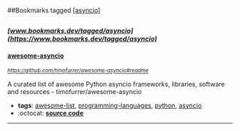 ##Bookmarks tagged [[asyncio]](https://www.bookmarks.dev?q=[asyncio])

_<sup><sup>[www.bookmarks.dev/tagged/asyncio](https://www.bookmarks.dev/tagged/asyncio)</sup></sup>_
---
#### [awesome-asyncio](https://github.com/timofurrer/awesome-asyncio#readme)
_<sup>https://github.com/timofurrer/awesome-asyncio#readme</sup>_

A curated list of awesome Python asyncio frameworks, libraries, software and resources - timofurrer/awesome-asyncio
* **tags**: [awesome-list](../tagged/awesome-list.md), [programming-languages](../tagged/programming-languages.md), [python](../tagged/python.md), [asyncio](../tagged/asyncio.md)
* :octocat: **[source code](https://github.com/timofurrer/awesome-asyncio#readme)**
---
